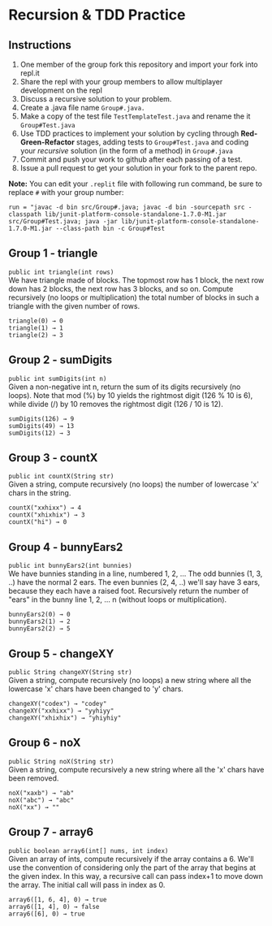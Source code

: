 # Recursion & TDD Practice

## Instructions
1. One member of the group fork this repository and import your fork into repl.it
2. Share the repl with your group members to allow multiplayer development on the repl
4. Discuss a recursive solution to your problem.
5. Create a .java file name `Group#.java.`
6. Make a copy of the test file `TestTemplateTest.java` and rename the it `Group#Test.java`
5. Use TDD practices to implement your solution by cycling through **Red-Green-Refactor** stages, adding tests to `Group#Test.java` and coding your *recursive* solution (in the form of a method) in `Group#.java`
5. Commit and push your work to github after each passing of a test.
6. Issue a pull request to get your solution in your fork to the parent repo.


**Note:** You can edit your `.replit` file with following run command, be sure to replace `#` with your group number:
```
run = "javac -d bin src/Group#.java; javac -d bin -sourcepath src -classpath lib/junit-platform-console-standalone-1.7.0-M1.jar src/Group#Test.java; java -jar lib/junit-platform-console-standalone-1.7.0-M1.jar --class-path bin -c Group#Test
```

## Group 1 - triangle
`public int triangle(int rows)`  
We have triangle made of blocks. The topmost row has 1 block, the next row down has 2 blocks, the next row has 3 blocks, and so on. Compute recursively (no loops or multiplication) the total number of blocks in such a triangle with the given number of rows.  
```
triangle(0) → 0
triangle(1) → 1
triangle(2) → 3
```

## Group 2 - sumDigits
`public int sumDigits(int n)`  
Given a non-negative int n, return the sum of its digits recursively (no loops). Note that mod (%) by 10 yields the rightmost digit (126 % 10 is 6), while divide (/) by 10 removes the rightmost digit (126 / 10 is 12).  
```
sumDigits(126) → 9
sumDigits(49) → 13
sumDigits(12) → 3
```

## Group 3 - countX
`public int countX(String str)`  
Given a string, compute recursively (no loops) the number of lowercase 'x' chars in the string.  
```
countX("xxhixx") → 4
countX("xhixhix") → 3
countX("hi") → 0
```

## Group 4 - bunnyEars2
`public int bunnyEars2(int bunnies)`  
We have bunnies standing in a line, numbered 1, 2, ... The odd bunnies (1, 3, ..) have the normal 2 ears. The even bunnies (2, 4, ..) we'll say have 3 ears, because they each have a raised foot. Recursively return the number of "ears" in the bunny line 1, 2, ... n (without loops or multiplication).
```
bunnyEars2(0) → 0
bunnyEars2(1) → 2
bunnyEars2(2) → 5
```

## Group 5 - changeXY
`public String changeXY(String str)`  
Given a string, compute recursively (no loops) a new string where all the lowercase 'x' chars have been changed to 'y' chars.
```
changeXY("codex") → "codey"
changeXY("xxhixx") → "yyhiyy"
changeXY("xhixhix") → "yhiyhiy"
```

## Group 6 - noX
`public String noX(String str)`  
Given a string, compute recursively a new string where all the 'x' chars have been removed.  
```
noX("xaxb") → "ab"
noX("abc") → "abc"
noX("xx") → ""
```

## Group 7 - array6
`public boolean array6(int[] nums, int index)`  
Given an array of ints, compute recursively if the array contains a 6. We'll use the convention of considering only the part of the array that begins at the given index. In this way, a recursive call can pass index+1 to move down the array. The initial call will pass in index as 0.
```
array6([1, 6, 4], 0) → true
array6([1, 4], 0) → false
array6([6], 0) → true
```


